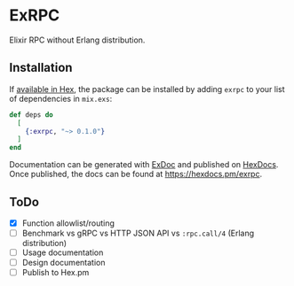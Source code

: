 # ExRPC

Elixir RPC without Erlang distribution.

## Installation

If [available in Hex](https://hex.pm/docs/publish), the package can be installed
by adding `exrpc` to your list of dependencies in `mix.exs`:

```elixir
def deps do
  [
    {:exrpc, "~> 0.1.0"}
  ]
end
```

Documentation can be generated with [ExDoc](https://github.com/elixir-lang/ex_doc)
and published on [HexDocs](https://hexdocs.pm). Once published, the docs can
be found at <https://hexdocs.pm/exrpc>.

## ToDo

- [x] Function allowlist/routing
- [ ] Benchmark vs gRPC vs HTTP JSON API vs `:rpc.call/4` (Erlang distribution)
- [ ] Usage documentation
- [ ] Design documentation
- [ ] Publish to Hex.pm
